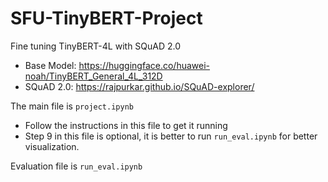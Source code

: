 # SFU-TinyBERT-Project
Fine tuning TinyBERT-4L with SQuAD 2.0
* Base Model: https://huggingface.co/huawei-noah/TinyBERT_General_4L_312D
* SQuAD 2.0: https://rajpurkar.github.io/SQuAD-explorer/

The main file is `project.ipynb`
* Follow the instructions in this file to get it running
* Step 9 in this file is optional, it is better to run `run_eval.ipynb` for better visualization.

Evaluation file is `run_eval.ipynb`

